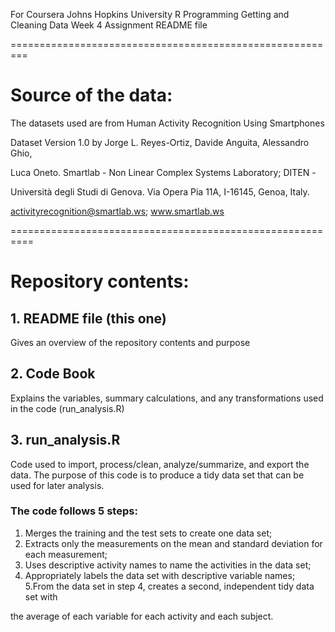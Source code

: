 For Coursera Johns Hopkins University R Programming
Getting and Cleaning Data Week 4 Assignment 
README file

=========================================================

# Source of the data:

The datasets used are from Human Activity Recognition Using Smartphones 

Dataset Version 1.0 by Jorge L. Reyes-Ortiz,  Davide Anguita, Alessandro Ghio, 

Luca Oneto. Smartlab - Non Linear Complex Systems Laboratory; DITEN - 

Università degli Studi di Genova. Via Opera Pia 11A, I-16145, Genoa, Italy. 

activityrecognition@smartlab.ws; www.smartlab.ws

==========================================================


# Repository contents:

## 1. README file (this one)
Gives an overview of the repository contents and purpose

## 2. Code Book
Explains the variables, summary calculations, and any transformations used in the code (run_analysis.R)

## 3. run_analysis.R
Code used to import, process/clean, analyze/summarize, and export the data. The purpose of this code is to produce a tidy data set that can be used for later analysis. 

### The code follows 5 steps: 
1. Merges the training and the test sets to create one data set; 
2. Extracts only the measurements on the mean and standard deviation for each measurement; 
3. Uses descriptive activity names to name the activities in the data set; 
4. Appropriately labels the data set with descriptive variable names; 
5.From the data set in step 4, creates a second, independent tidy data set with 

the average of each variable for each activity and each subject.

